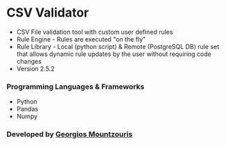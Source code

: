 # CSV Validator

* CSV File validation tool with custom user defined rules
* Rule Engine - Rules are executed "on the fly"
* Rule Library - Local (python script) & Remote (PostgreSQL DB) rule set that allows dynamic rule updates by the user without requiring code changes
* Version 2.5.2

### Programming Languages & Frameworks
- Python
- Pandas
- Numpy

### Developed by [Georgios Mountzouris](mailto:gmountzouris@efka.gov.gr)
